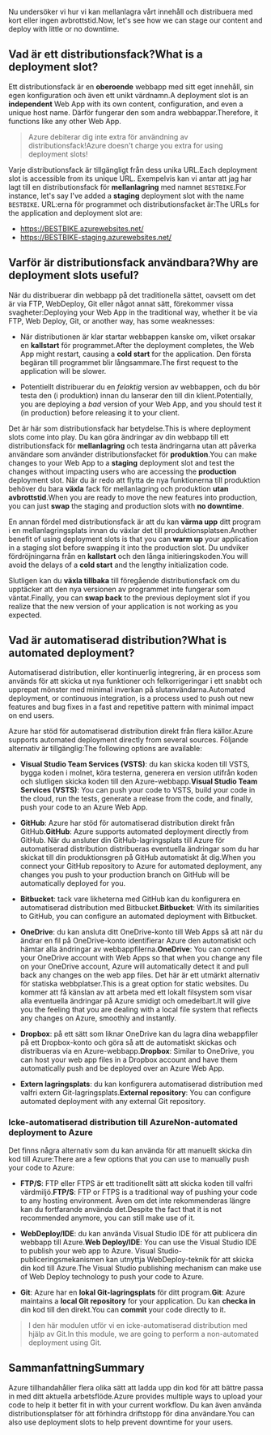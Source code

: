 <span data-ttu-id="7008d-101">Nu undersöker vi hur vi kan mellanlagra vårt innehåll och distribuera med kort eller ingen avbrottstid.</span><span class="sxs-lookup"><span data-stu-id="7008d-101">Now, let's see how we can stage our content and deploy with little or no downtime.</span></span>

## <a name="what-is-a-deployment-slot"></a><span data-ttu-id="7008d-102">Vad är ett distributionsfack?</span><span class="sxs-lookup"><span data-stu-id="7008d-102">What is a deployment slot?</span></span>

<span data-ttu-id="7008d-103">Ett distributionsfack är en **oberoende** webbapp med sitt eget innehåll, sin egen konfiguration och även ett unikt värdnamn.</span><span class="sxs-lookup"><span data-stu-id="7008d-103">A deployment slot is an **independent** Web App with its own content, configuration, and even a unique host name.</span></span> <span data-ttu-id="7008d-104">Därför fungerar den som andra webbappar.</span><span class="sxs-lookup"><span data-stu-id="7008d-104">Therefore, it functions like any other Web App.</span></span>

> <span data-ttu-id="7008d-105">Azure debiterar dig inte extra för användning av distributionsfack!</span><span class="sxs-lookup"><span data-stu-id="7008d-105">Azure doesn't charge you extra for using deployment slots!</span></span>

<span data-ttu-id="7008d-106">Varje distributionsfack är tillgängligt från dess unika URL.</span><span class="sxs-lookup"><span data-stu-id="7008d-106">Each deployment slot is accessible from its unique URL.</span></span> <span data-ttu-id="7008d-107">Exempelvis kan vi antar att jag har lagt till en distributionsfack för **mellanlagring** med namnet `BESTBIKE`.</span><span class="sxs-lookup"><span data-stu-id="7008d-107">For instance, let's say I've added a **staging** deployment slot with the name `BESTBIKE`.</span></span> <span data-ttu-id="7008d-108">URL:erna för programmet och distributionsfacket är:</span><span class="sxs-lookup"><span data-stu-id="7008d-108">The URLs for the application and deployment slot are:</span></span>

- https://BESTBIKE.azurewebsites.net/
- https://BESTBIKE-staging.azurewebsites.net/

## <a name="why-are-deployment-slots-useful"></a><span data-ttu-id="7008d-109">Varför är distributionsfack användbara?</span><span class="sxs-lookup"><span data-stu-id="7008d-109">Why are deployment slots useful?</span></span>

<span data-ttu-id="7008d-110">När du distribuerar din webbapp på det traditionella sättet, oavsett om det är via FTP, WebDeploy, Git eller något annat sätt, förekommer vissa svagheter:</span><span class="sxs-lookup"><span data-stu-id="7008d-110">Deploying your Web App in the traditional way, whether it be via FTP, Web Deploy, Git, or another way, has some weaknesses:</span></span>

- <span data-ttu-id="7008d-111">När distributionen är klar startar webbappen kanske om, vilket orsakar en **kallstart** för programmet.</span><span class="sxs-lookup"><span data-stu-id="7008d-111">After the deployment completes, the Web App might restart, causing a **cold start** for the application.</span></span> <span data-ttu-id="7008d-112">Den första begäran till programmet blir långsammare.</span><span class="sxs-lookup"><span data-stu-id="7008d-112">The first request to the application will be slower.</span></span>

- <span data-ttu-id="7008d-113">Potentiellt distribuerar du en *felaktig* version av webbappen, och du bör testa den (i produktion) innan du lanserar den till din klient.</span><span class="sxs-lookup"><span data-stu-id="7008d-113">Potentially, you are deploying a *bad* version of your Web App, and you should test it (in production) before releasing it to your client.</span></span>

<span data-ttu-id="7008d-114">Det är här som distributionsfack har betydelse.</span><span class="sxs-lookup"><span data-stu-id="7008d-114">This is where deployment slots come into play.</span></span> <span data-ttu-id="7008d-115">Du kan göra ändringar av din webbapp till ett distributionsfack för **mellanlagring** och testa ändringarna utan att påverka användare som använder distributionsfacket för **produktion**.</span><span class="sxs-lookup"><span data-stu-id="7008d-115">You can make changes to your Web App to a **staging** deployment slot and test the changes without impacting users who are accessing the **production** deployment slot.</span></span> <span data-ttu-id="7008d-116">När du är redo att flytta de nya funktionerna till produktion behöver du bara **växla** fack för mellanlagring och produktion **utan avbrottstid**.</span><span class="sxs-lookup"><span data-stu-id="7008d-116">When you are ready to move the new features into production, you can just **swap** the staging and production slots with **no downtime**.</span></span>

<span data-ttu-id="7008d-117">En annan fördel med distributionsfack är att du kan **värma upp** ditt program i en mellanlagringsplats innan du växlar det till produktionsplatsen.</span><span class="sxs-lookup"><span data-stu-id="7008d-117">Another benefit of using deployment slots is that you can **warm up** your application in a staging slot before swapping it into the production slot.</span></span> <span data-ttu-id="7008d-118">Du undviker fördröjningarna från en **kallstart** och den långa initieringskoden.</span><span class="sxs-lookup"><span data-stu-id="7008d-118">You will avoid the delays of a **cold start** and the lengthy initialization code.</span></span>

<span data-ttu-id="7008d-119">Slutligen kan du **växla tillbaka** till föregående distributionsfack om du upptäcker att den nya versionen av programmet inte fungerar som väntat.</span><span class="sxs-lookup"><span data-stu-id="7008d-119">Finally, you can **swap back** to the previous deployment slot if you realize that the new version of your application is not working as you expected.</span></span>

## <a name="what-is-automated-deployment"></a><span data-ttu-id="7008d-120">Vad är automatiserad distribution?</span><span class="sxs-lookup"><span data-stu-id="7008d-120">What is automated deployment?</span></span>

<span data-ttu-id="7008d-121">Automatiserad distribution, eller kontinuerlig integrering, är en process som används för att skicka ut nya funktioner och felkorrigeringar i ett snabbt och upprepat mönster med minimal inverkan på slutanvändarna.</span><span class="sxs-lookup"><span data-stu-id="7008d-121">Automated deployment, or continuous integration, is a process used to push out new features and bug fixes in a fast and repetitive pattern with minimal impact on end users.</span></span>

<span data-ttu-id="7008d-122">Azure har stöd för automatiserad distribution direkt från flera källor.</span><span class="sxs-lookup"><span data-stu-id="7008d-122">Azure supports automated deployment directly from several sources.</span></span> <span data-ttu-id="7008d-123">Följande alternativ är tillgänglig:</span><span class="sxs-lookup"><span data-stu-id="7008d-123">The following options are available:</span></span>

- <span data-ttu-id="7008d-124">**Visual Studio Team Services (VSTS)**: du kan skicka koden till VSTS, bygga koden i molnet, köra testerna, generera en version utifrån koden och slutligen skicka koden till den Azure-webbapp.</span><span class="sxs-lookup"><span data-stu-id="7008d-124">**Visual Studio Team Services (VSTS)**: You can push your code to VSTS, build your code in the cloud, run the tests, generate a release from the code, and finally, push your code to an Azure Web App.</span></span>

- <span data-ttu-id="7008d-125">**GitHub**: Azure har stöd för automatiserad distribution direkt från GitHub.</span><span class="sxs-lookup"><span data-stu-id="7008d-125">**GitHub**: Azure supports automated deployment directly from GitHub.</span></span> <span data-ttu-id="7008d-126">När du ansluter din GitHub-lagringsplats till Azure för automatiserad distribution distribueras eventuella ändringar som du har skickat till din produktionsgren på GitHub automatiskt åt dig.</span><span class="sxs-lookup"><span data-stu-id="7008d-126">When you connect your GitHub repository to Azure for automated deployment, any changes you push to your production branch on GitHub will be automatically deployed for you.</span></span>

- <span data-ttu-id="7008d-127">**Bitbucket**: tack vare likheterna med GitHub kan du konfigurera en automatiserad distribution med Bitbucket.</span><span class="sxs-lookup"><span data-stu-id="7008d-127">**Bitbucket**: With its similarities to GitHub, you can configure an automated deployment with Bitbucket.</span></span>

- <span data-ttu-id="7008d-128">**OneDrive**: du kan ansluta ditt OneDrive-konto till Web Apps så att när du ändrar en fil på OneDrive-konto identifierar Azure den automatiskt och hämtar alla ändringar av webbappfilerna.</span><span class="sxs-lookup"><span data-stu-id="7008d-128">**OneDrive**: You can connect your OneDrive account with Web Apps so that when you change any file on your OneDrive account, Azure will automatically detect it and pull back any changes on the web app files.</span></span> <span data-ttu-id="7008d-129">Det här är ett utmärkt alternativ för statiska webbplatser.</span><span class="sxs-lookup"><span data-stu-id="7008d-129">This is a great option for static websites.</span></span> <span data-ttu-id="7008d-130">Du kommer att få känslan av att arbeta med ett lokalt filsystem som visar alla eventuella ändringar på Azure smidigt och omedelbart.</span><span class="sxs-lookup"><span data-stu-id="7008d-130">It will give you the feeling that you are dealing with a local file system that reflects any changes on Azure, smoothly and instantly.</span></span>

- <span data-ttu-id="7008d-131">**Dropbox**: på ett sätt som liknar OneDrive kan du lagra dina webappfiler på ett Dropbox-konto och göra så att de automatiskt skickas och distribueras via en Azure-webbapp.</span><span class="sxs-lookup"><span data-stu-id="7008d-131">**Dropbox**: Similar to OneDrive, you can host your web app files in a Dropbox account and have them automatically push and be deployed over an Azure Web App.</span></span>

- <span data-ttu-id="7008d-132">**Extern lagringsplats**: du kan konfigurera automatiserad distribution med valfri extern Git-lagringsplats.</span><span class="sxs-lookup"><span data-stu-id="7008d-132">**External repository**: You can configure automated deployment with any external Git repository.</span></span>

### <a name="non-automated-deployment-to-azure"></a><span data-ttu-id="7008d-133">Icke-automatiserad distribution till Azure</span><span class="sxs-lookup"><span data-stu-id="7008d-133">Non-automated deployment to Azure</span></span>

<span data-ttu-id="7008d-134">Det finns några alternativ som du kan använda för att manuellt skicka din kod till Azure:</span><span class="sxs-lookup"><span data-stu-id="7008d-134">There are a few options that you can use to manually push your code to Azure:</span></span>

- <span data-ttu-id="7008d-135">**FTP/S**: FTP eller FTPS är ett traditionellt sätt att skicka koden till valfri värdmiljö.</span><span class="sxs-lookup"><span data-stu-id="7008d-135">**FTP/S**: FTP or FTPS is a traditional way of pushing your code to any hosting environment.</span></span> <span data-ttu-id="7008d-136">Även om det inte rekommenderas längre kan du fortfarande använda det.</span><span class="sxs-lookup"><span data-stu-id="7008d-136">Despite the fact that it is not recommended anymore, you can still make use of it.</span></span>

- <span data-ttu-id="7008d-137">**WebDeploy/IDE**: du kan använda Visual Studio IDE för att publicera din webbapp till Azure.</span><span class="sxs-lookup"><span data-stu-id="7008d-137">**Web Deploy/IDE**: You can use the Visual Studio IDE to publish your web app to Azure.</span></span> <span data-ttu-id="7008d-138">Visual Studio-publiceringsmekanismen kan utnyttja WebDeploy-teknik för att skicka din kod till Azure.</span><span class="sxs-lookup"><span data-stu-id="7008d-138">The Visual Studio publishing mechanism can make use of Web Deploy technology to push your code to Azure.</span></span>

- <span data-ttu-id="7008d-139">**Git**: Azure har en **lokal Git-lagringsplats** för ditt program.</span><span class="sxs-lookup"><span data-stu-id="7008d-139">**Git**: Azure maintains a **local Git repository** for your application.</span></span> <span data-ttu-id="7008d-140">Du kan **checka in** din kod till den direkt.</span><span class="sxs-lookup"><span data-stu-id="7008d-140">You can **commit** your code directly to it.</span></span>

> <span data-ttu-id="7008d-141">I den här modulen utför vi en icke-automatiserad distribution med hjälp av Git.</span><span class="sxs-lookup"><span data-stu-id="7008d-141">In this module, we are going to perform a non-automated deployment using Git.</span></span>

## <a name="summary"></a><span data-ttu-id="7008d-142">Sammanfattning</span><span class="sxs-lookup"><span data-stu-id="7008d-142">Summary</span></span>

<span data-ttu-id="7008d-143">Azure tillhandahåller flera olika sätt att ladda upp din kod för att bättre passa in med ditt aktuella arbetsflöde.</span><span class="sxs-lookup"><span data-stu-id="7008d-143">Azure provides multiple ways to upload your code to help it better fit in with your current workflow.</span></span> <span data-ttu-id="7008d-144">Du kan även använda distributionsplatser för att förhindra driftstopp för dina användare.</span><span class="sxs-lookup"><span data-stu-id="7008d-144">You can also use deployment slots to help prevent downtime for your users.</span></span>
